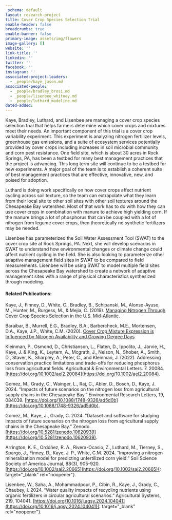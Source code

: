 ```yaml
---
_schema: default
layout: research-project
title: Cover Crop Species Selection Trial
enable-header: false
breadcrumbs: true
enable-banner: false
primary-image: assets/img/flowers
image-gallery: []
website: ''
link-title: ''
linkedin: ''
twitter: ''
facebook: ''
instagram: ''
associated-project-leaders:
  - _people/kaye_jason.md
associated-people:
  - _people/bradley_brosi.md
  - _people/lisenbee_whitney.md
  - _people/luthard_madeline.md
dated-added:
---
```

Kaye, Bradley, Luthard, and Lisenbee are managing a cover crop species selection trial that helps farmers determine which cover crops and mixtures meet their needs. An important component of this trial is a cover crop variability experiment. This experiment is analyzing nitrogen fertilizer levels, greenhouse gas emissions, and a suite of ecosystem services potentially provided by cover crops including increases in soil microbial community and corn pest resistance. One field site, which is about 30 acres in Rock Springs, PA, has been a testbed for many best management practices that the project is advancing. This long term site will continue to be a testbed for new experiments. A major goal of the team is to establish a coherent suite of best management practices that are effective, innovative, new, and poised for adoption.

Luthard is doing work specifically on how cover crops affect nutrient cycling across soil texture, so the team can extrapolate what they learn from their local site to other soil sites with other soil textures around the Chesapeake Bay watershed. Most of that work has to do with how they can use cover crops in combination with manure to achieve high yielding corn. If the manure brings a lot of phosphorus that can be coupled with a lot of nitrogen from legume cover crops, then theoretically no synthetic fertilizers may be needed.

Lisenbee has parameterized the Soil Water Assessment Tool (SWAT) to the cover crop site at Rock Springs, PA. Next, she will develop scenarios in SWAT to understand how environmental changes or climate change could affect nutrient cycling in the field. She is also looking to parameterize other adaptive management field sites in SWAT to be compared to field measurements. Lisenbee will be using SWAT to model multiple field sites across the Chesapeake Bay watershed to create a network of adaptive management sites with a range of physical characteristics synthesized through modeling.

#### Related Publications:

Kaye, J., Finney, D., White, C., Bradley, B., Schipanski, M., Alonso-Ayuso, M., Hunter, M., Burgess, M., & Mejia, C. (2019). [Managing Nitrogen Through Cover Crop Species Selection in the U.S. Mid-Atlantic](https://doi.org/10.1371/journal.pone.0215448).

Baraibar, B., Murrell, E.G., Bradley, B.A., Barbercheck, M.E., Mortensen, D.A., Kaye, J.P., White, C.M. (2020). [Cover Crop Mixture Expression is Influenced by Nitrogen Availability and Growing Degree Days](https://doi.org/10.1371/journal.pone.0235868).

Kleinman, P., Osmond, D., Christianson, L., Flaten, D., Ippolito, J., Jarvie, H., Kaye, J. & King, K., Leytem, A., Mcgrath, J., Nelson, N., Shober, A., Smith, D., Staver, K., Sharpley, A., Peter, C., and Kleinman, J. (2022). Addressing conservation practice limitations and trade-offs for reducing phosphorus loss from agricultural fields. Agricultural & Environmental Letters. 7. 20084. [https://doi.org/10.1002/ael2.20084](https://doi.org/10.1002/ael2.20084).

Gomez, M., Grady, C., Wainger, L., Raj, C., Abler, D., Bosch, D., Kaye, J. 2024. “Impacts of future scenarios on the nitrogen loss from agricultural supply chains in the Chesapeake Bay.” Environmental Research Letters, 19, 084039. [https://doi.org/10.1088/1748-9326/ad5d0b](https://doi.org/10.1088/1748-9326/ad5d0b).

Gomez, M., Kaye, J., Grady, C. 2024. “Dataset and software for studying impacts of future scenarios on the nitrogen loss from agricultural supply chains in the Chesapeake Bay.” Zenodo. [https://doi.org/10.5281/zenodo.10620939](https://doi.org/10.5281/zenodo.10620939).&nbsp;

Arrington, K. E., Ordóñez, R. A., Rivera-Ocasio, Z., Luthard, M., Tierney, S., Spargo, J., Finney, D., Kaye, J. P., White, C.M. 2024. “Improving a nitrogen mineralization model for predicting unfertilized corn yield.” Soil Science Society of America Journal, 88(3), 905-920. [https://doi.org/10.1002/saj2.20665](https://doi.org/10.1002/saj2.20665){: target="_blank" rel="noopener"}.&nbsp;

Lisenbee, W., Saha, A., Mohammadpour, P., Cibin, R., Kaye, J., Grady, C., Chaubey, I. 2024. “Water quality impacts of recycling nutrients using organic fertilizers in circular agricultural scenarios.” Agricultural Systems, 219, 104041. [https://doi.org/10.1016/j.agsy.2024.104041](https://doi.org/10.1016/j.agsy.2024.104041){: target="_blank" rel="noopener"}.&nbsp;